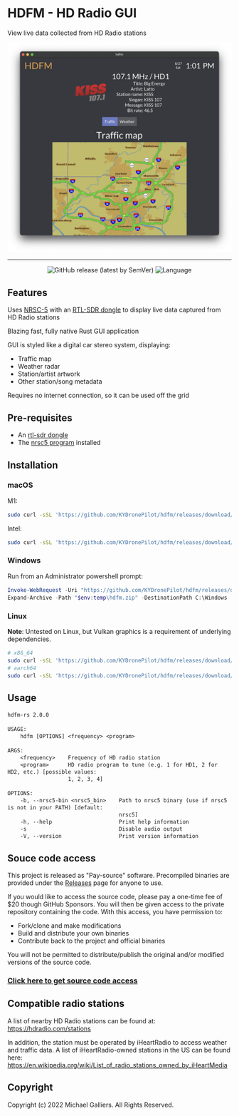 # HDFM - HD Radio GUI

View live data collected from HD Radio stations

<p align="center">
  <img alt="App window" src="img/main_screen.png">
</p>
<hr>
<p align="center">
  <img alt="GitHub release (latest by SemVer)" src="https://img.shields.io/github/downloads/KYDronePilot/hdfm/v2.0.0/total">
  <img alt="Language" src="https://img.shields.io/badge/language-Rust-orange">
</p>

## Features

Uses [NRSC-5](https://github.com/theori-io/nrsc5) with an [RTL-SDR dongle](https://www.rtl-sdr.com/buy-rtl-sdr-dvb-t-dongles/) to display live data captured from HD Radio stations

Blazing fast, fully native Rust GUI application

GUI is styled like a digital car stereo system, displaying:

- Traffic map
- Weather radar
- Station/artist artwork
- Other station/song metadata

Requires no internet connection, so it can be used off the grid

## Pre-requisites

- An [rtl-sdr dongle](https://www.rtl-sdr.com/buy-rtl-sdr-dvb-t-dongles/)
- The [nrsc5 program](https://github.com/theori-io/nrsc5) installed

## Installation

### macOS

M1:

```bash
sudo curl -sSL 'https://github.com/KYDronePilot/hdfm/releases/download/v2.0.0/hdfm-aarch64-apple-darwin.tgz' | sudo tar xzv -C /usr/local/bin
```

Intel:

```bash
sudo curl -sSL 'https://github.com/KYDronePilot/hdfm/releases/download/v2.0.0/hdfm-x86_64-apple-darwin.tgz' | sudo tar xzv -C /usr/local/bin
```

### Windows

Run from an Administrator powershell prompt:

```powershell
Invoke-WebRequest -Uri "https://github.com/KYDronePilot/hdfm/releases/download/v2.0.0/hdfm-x86_64-pc-windows-msvc.zip" -OutFile "$env:temp\hdfm.zip"
Expand-Archive -Path "$env:temp\hdfm.zip" -DestinationPath C:\Windows
```

### Linux

**Note**: Untested on Linux, but Vulkan graphics is a requirement of underlying dependencies.

```bash
# x86_64
sudo curl -sSL 'https://github.com/KYDronePilot/hdfm/releases/download/v2.0.0/hdfm-x86_64-unknown-linux-musl.tgz' | sudo tar xzv -C /usr/local/bin
# aarch64
sudo curl -sSL 'https://github.com/KYDronePilot/hdfm/releases/download/v2.0.0/hdfm-aarch64-unknown-linux-musl.tgz' | sudo tar xzv -C /usr/local/bin
```

## Usage

```
hdfm-rs 2.0.0

USAGE:
    hdfm [OPTIONS] <frequency> <program>

ARGS:
    <frequency>    Frequency of HD radio station
    <program>      HD radio program to tune (e.g. 1 for HD1, 2 for HD2, etc.) [possible values:
                   1, 2, 3, 4]

OPTIONS:
    -b, --nrsc5-bin <nrsc5_bin>    Path to nrsc5 binary (use if nrsc5 is not in your PATH) [default:
                                   nrsc5]
    -h, --help                     Print help information
    -s                             Disable audio output
    -V, --version                  Print version information
```

## Souce code access

This project is released as "Pay-source" software. Precompiled binaries are provided under the [Releases](https://github.com/KYDronePilot/hdfm/releases) page for anyone to use.

If you would like to access the source code, please pay a one-time fee of $20 though GitHub Sponsors. You will then be given access to the private repository containing the code. With this access, you have permission to:

- Fork/clone and make modifications
- Build and distribute your own binaries
- Contribute back to the project and official binaries

You will not be permitted to distribute/publish the original and/or modified versions of the source code.

### [Click here to get source code access](https://github.com/sponsors/KYDronePilot/sponsorships?sponsor=KYDronePilot&tier_id=208482)

## Compatible radio stations

A list of nearby HD Radio stations can be found at: <https://hdradio.com/stations>

In addition, the station must be operated by iHeartRadio to access weather and traffic data. A list of iHeartRadio-owned stations in the US can be found here: <https://en.wikipedia.org/wiki/List_of_radio_stations_owned_by_iHeartMedia>

## Copyright

Copyright (c) 2022 Michael Galliers. All Rights Reserved.
